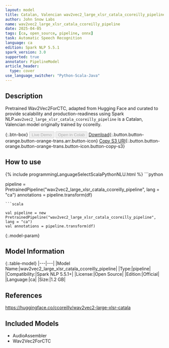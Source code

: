 ```yaml
---
layout: model
title: Catalan, Valencian wav2vec2_large_xlsr_catala_ccoreilly_pipeline pipeline Wav2Vec2ForCTC from ccoreilly
author: John Snow Labs
name: wav2vec2_large_xlsr_catala_ccoreilly_pipeline
date: 2025-04-05
tags: [ca, open_source, pipeline, onnx]
task: Automatic Speech Recognition
language: ca
edition: Spark NLP 5.5.1
spark_version: 3.0
supported: true
annotator: PipelineModel
article_header:
  type: cover
use_language_switcher: "Python-Scala-Java"
---
```


## Description

Pretrained Wav2Vec2ForCTC, adapted from Hugging Face and curated to provide scalability and production-readiness using Spark NLP.`wav2vec2_large_xlsr_catala_ccoreilly_pipeline` is a Catalan, Valencian model originally trained by ccoreilly.

{:.btn-box}
<button class="button button-orange" disabled>Live Demo</button>
<button class="button button-orange" disabled>Open in Colab</button>
[Download](https://s3.amazonaws.com/auxdata.johnsnowlabs.com/public/models/wav2vec2_large_xlsr_catala_ccoreilly_pipeline_ca_5.5.1_3.0_1743862880901.zip){:.button.button-orange.button-orange-trans.arr.button-icon}
[Copy S3 URI](s3://auxdata.johnsnowlabs.com/public/models/wav2vec2_large_xlsr_catala_ccoreilly_pipeline_ca_5.5.1_3.0_1743862880901.zip){:.button.button-orange.button-orange-trans.button-icon.button-copy-s3}

## How to use



<div class="tabs-box" markdown="1">
{% include programmingLanguageSelectScalaPythonNLU.html %}
```python

pipeline = PretrainedPipeline("wav2vec2_large_xlsr_catala_ccoreilly_pipeline", lang = "ca")
annotations =  pipeline.transform(df)   

```
```scala

val pipeline = new PretrainedPipeline("wav2vec2_large_xlsr_catala_ccoreilly_pipeline", lang = "ca")
val annotations = pipeline.transform(df)

```
</div>

{:.model-param}
## Model Information

{:.table-model}
|---|---|
|Model Name:|wav2vec2_large_xlsr_catala_ccoreilly_pipeline|
|Type:|pipeline|
|Compatibility:|Spark NLP 5.5.1+|
|License:|Open Source|
|Edition:|Official|
|Language:|ca|
|Size:|1.2 GB|

## References

https://huggingface.co/ccoreilly/wav2vec2-large-xlsr-catala

## Included Models

- AudioAssembler
- Wav2Vec2ForCTC